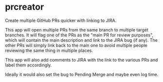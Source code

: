 # prcreator
Create multiple GitHub PRs quicker with linking to JIRA.

This app will open multiple PRs from the same branch to multiple target branches. It will flag one of the PRs as the "main PR for review purposes", which will contain the main description and link to the JIRA bug (if any). The other PRs will simply link back to the main one to avoid multiple people reviewing the same thing in multiple places.

This app will also add comments to JIRA with the link to the various PRs and label them accordingly.

Ideally it would also set the bug to Pending Merge and maybe even log time.
